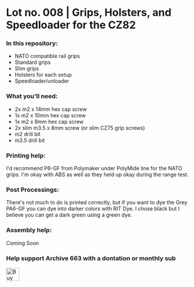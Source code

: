 # Lot no. 008 | Grips, Holsters, and Speedloader for the CZ82

### In this repository:
- NATO compatible rail grips
- Standard grips
- Slim grips
- Holsters for each setup
- Speedloader/unloader

### What you'll need:
- 2x m2 x 14mm hex cap screw
- 1x m2 x 10mm hex cap screw
- 1x m2 x 8mm hex cap screw
- 2x slim m3.5 x 8mm screw (or slim CZ75 grip screws)
- m2 drill bit
- m3.5 drill bit

### Printing help:
I'd recommend P6-GF from Polymaker under PolyMide line for the NATO grips. I'm okay with ABS as well as they held up okay during the range test.

### Post Processings:
There's not much to do is printed correctly, but if you want to dye the Grey PA6-GF you can dye into darker colors with RIT Dye. I chose black but I believe you can get a dark green using a green dye. 

### Assembly help:
Coming Soon

### Help support Archive 663 with a dontation or monthly sub

<a href='https://ko-fi.com/P5P3MHMSF' target='_blank'><img height='36' style='border:0px;height:36px;' src='https://storage.ko-fi.com/cdn/kofi2.png?v=3' border='0' alt='Buy Me a Coffee at ko-fi.com' /></a>

